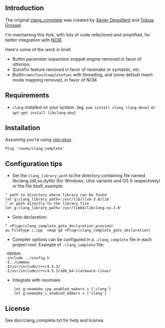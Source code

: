 
## Introduction

The original [clang_complete](https://github.com/Rip-Rip/clang_complete) was
created by [Xavier Deguillard](https://github.com/Rip-Rip) and [Tobias
Grosser](https://github.com/tobig).

I'm maintaining this fork, with lots of code refactored and simplified, for
better integration with [NCM](https://github.com/roxma/nvim-complete-manager).

Here's some of the work in brief.

- Builtin parameter expansion snippet engine removed in favor of ultisnips.
- Quickfix feature removed in favor of neomake or syntastic, etc.
- Builtin `omnifunc`/`completefunc` with threading, and some default insert
  mode mapping removed, in favor of NCM.

## Requirements

- `clang` installed on your system. (eg. `yum install clang clang-devel` or
  `apt-get install libclang-dev`)

## Installation

Assuming you're using [vim-plug](https://github.com/junegunn/vim-plug).

```vim
Plug 'roxma/clang_complete'
```

## Configuration tips

- Set the `clang_library_path` to the directory containing file named
  libclang.{dll,so,dylib} (for Windows, Unix variants and OS X respectively)
  or the file itself, example:

```vim
" path to directory where library can be found
let g:clang_library_path='/usr/lib/llvm-3.8/lib'
" or path directly to the library file
let g:clang_library_path='/usr/lib64/libclang.so.3.8'
```

- Goto declaration.

```vim
" <Plug>(clang_complete_goto_declaration_preview)
au FileType c,cpp  nmap gd <Plug>(clang_complete_goto_declaration)
```

- Compiler options can be configured in a `.clang_complete` file in each project
  root.  Example of `.clang_complete` file:

```
-DDEBUG
-include ../config.h
-I../common
-I/usr/include/c++/4.5.3/
-I/usr/include/c++/4.5.3/x86_64-slackware-linux/
```

- Integrate with neomake

```vim
	let g:neomake_cpp_enabled_makers = ['clang']
	let g:neomake_c_enabled_makers = ['clang']
```

## License

See doc/clang_complete.txt for help and license.


